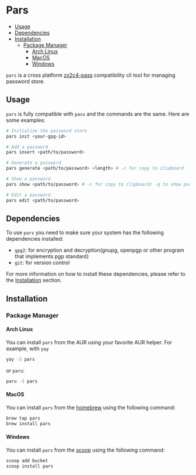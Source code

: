 # Pars


<!-- vim-markdown-toc GFM -->

- [Usage](#usage)
- [Dependencies](#dependencies)
- [Installation](#installation)
  - [Package Manager](#package-manager)
    - [Arch Linux](#arch-linux)
    - [MacOS](#macos)
    - [Windows](#windows)

<!-- vim-markdown-toc -->

`pars` is a cross platform [zx2c4-pass](https://www.passwordstore.org/) compatibility cli tool for managing password store.
## Usage

`pars` is fully compatible with `pass` and the commands are the same. Here are some examples:

```sh
# Initialize the password store
pars init <your-gpg-id>

# Add a password
pars insert <path/to/password>

# Generate a password
pars generate <path/to/password> <length> # -c for copy to clipboard

# Show a password
pars show <path/to/password> # -c for copy to clipboard/ -q to show password's qr code

# Edit a password
pars edit <path/to/password>
```


## Dependencies

To use `pars` you need to make sure your system has the following dependencies installed:

- `gpg2`: for encryption and decryption(gnupg, openpgp or other program that implements pgp standard)
- `git`: for version control

For more information on how to install these dependencies, please refer to the [Installation](#installation) section.

## Installation

### Package Manager

#### Arch Linux

You can install `pars` from the AUR using your favorite AUR helper. For example, with `yay` 

```sh
yay -S pars
```
or `paru`:
```sh
paru -S pars
```

#### MacOS

You can install `pars` from the [homebrew](https://brew.sh/) using the following command:

```sh
brew tap pars
brew install pars
```
<!--todo-->

#### Windows

You can install `pars` from the [scoop](https://scoop.sh/) using the following command:

```sh
scoop add bucket
scoop install pars
```
<!--todo-->

